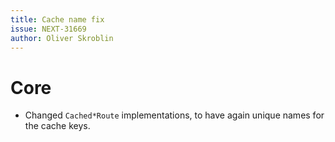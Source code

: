 ```yaml
---
title: Cache name fix
issue: NEXT-31669
author: Oliver Skroblin
---
```

# Core
* Changed `Cached*Route` implementations, to have again unique names for the cache keys.
